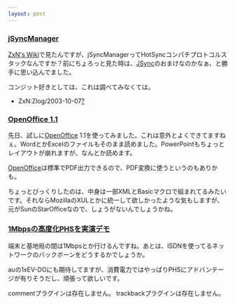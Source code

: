 ```yaml
---
layout: post
---
```

<h3><a href="http://www.jsyncmanager.org/">jSyncManager</a></h3>
<p><a href="http://andmore.jp/ZxN/">ZxN's Wiki</a>で見たんですが、jSyncManagerってHotSyncコンパチプロトコルスタックなんですか？前にちょろっと見た時は、<a href="/?page=JSync" class="wikipage">JSync</a>のおまけなのかなぁ、と勝手に思い込んでました。</p>
<p>コンジット好きとしては、これは調べてみなくては。</p>
<ul>
<li><span class="nopage">ZxN:Zlog/2003-10-07</span><a href="/?page=ZxN%3AZlog%2F2003%2D10%2D07">?</a></li>
</ul>
<h3><a href="http://www.openoffice.org/">OpenOffice 1.1</a></h3>
<p>先日、試しに<a href="http://ja.openoffice.org/">OpenOffice</a> 1.1を使ってみました。これは意外とよくできてますねぇ。WordとかExcelのファイルもそのまま読めました。PowerPointもちょっとレイアウトが崩れますが、なんとか読めます。</p>
<p><a href="http://ja.openoffice.org/">OpenOffice</a>は標準でPDF出力できるので、PDF変換に使うというのもありかも。</p>
<p>ちょっとびっくりしたのは、中身は一部XMLとBasicマクロで組まれてるみたいです。それならMozillaのXULとかに統一して欲しかったような気もしますが、元がSunのStarOfficeなので、しょうがないんでしょうかね。</p>
<h3><a href="http://www.zdnet.co.jp/mobile/0310/08/n_phs.html">1Mbpsの高度化PHSを実演デモ</a></h3>
<p>端末と基地局の間は1Mbpsとか行けるんですね。あとは、ISDNを使ってるネットワークのバックボーンをどうするかでしょうか。</p>
<p>auの1xEV-DOにも期待してますが、消費電力ではやっぱりPHSにアドバンテージが有りそうだし、頑張って欲しいです。</p>
<p><span class="error">commentプラグインは存在しません。</span> <span class="error">trackbackプラグインは存在しません。</span> </p>
